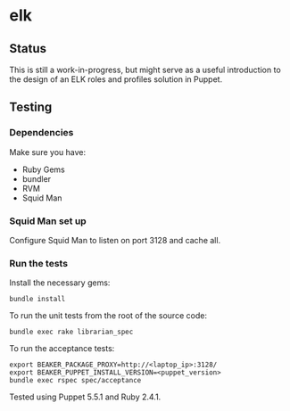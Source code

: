 # elk

## Status

This is still a work-in-progress, but might serve as a useful introduction to the design of an ELK roles and profiles solution in Puppet.

## Testing

### Dependencies

Make sure you have:

* Ruby Gems
* bundler
* RVM
* Squid Man

### Squid Man set up

Configure Squid Man to listen on port 3128 and cache all.

### Run the tests

Install the necessary gems:

~~~ text
bundle install
~~~

To run the unit tests from the root of the source code:

~~~ text
bundle exec rake librarian_spec
~~~

To run the acceptance tests:

~~~ text
export BEAKER_PACKAGE_PROXY=http://<laptop_ip>:3128/
export BEAKER_PUPPET_INSTALL_VERSION=<puppet_version>
bundle exec rspec spec/acceptance
~~~

Tested using Puppet 5.5.1 and Ruby 2.4.1.

